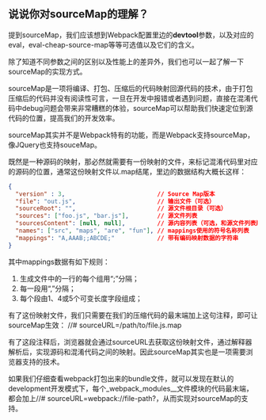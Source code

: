 ## 说说你对sourceMap的理解？

提到sourceMap，我们应该想到Webpack配置里边的**devtool**参数，以及对应的eval，eval-cheap-source-map等等可选值以及它们的含义。

除了知道不同参数之间的区别以及性能上的差异外，我们也可以一起了解一下sourceMap的实现方式。

sourceMap是一项将编译、打包、压缩后的代码映射回源代码的技术，由于打包压缩后的代码并没有阅读性可言，一旦在开发中报错或者遇到问题，直接在混淆代码中debug问题会带来非常糟糕的体验，sourceMap可以帮助我们快速定位到源代码的位置，提高我们的开发效率。

sourceMap其实并不是Webpack特有的功能，而是Webpack支持sourceMap，像JQuery也支持souceMap。

既然是一种源码的映射，那必然就需要有一份映射的文件，来标记混淆代码里对应的源码的位置，通常这份映射文件以.map结尾，里边的数据结构大概长这样：

```json
{
  "version" : 3,                          // Source Map版本
  "file": "out.js",                       // 输出文件（可选）
  "sourceRoot": "",                       // 源文件根目录（可选）
  "sources": ["foo.js", "bar.js"],        // 源文件列表
  "sourcesContent": [null, null],         // 源内容列表（可选，和源文件列表顺序一致）
  "names": ["src", "maps", "are", "fun"], // mappings使用的符号名称列表
  "mappings": "A,AAAB;;ABCDE;"            // 带有编码映射数据的字符串
}
```

其中mappings数据有如下规则：
1. 生成文件中的一行的每个组用“;”分隔；
2. 每一段用“,”分隔；
3. 每个段由1、4或5个可变长度字段组成；
   
有了这份映射文件，我们只需要在我们的压缩代码的最末端加上这句注释，即可让sourceMap生效：
//# sourceURL=/path/to/file.js.map

有了这段注释后，浏览器就会通过sourceURL去获取这份映射文件，通过解释器解析后，实现源码和混淆代码之间的映射。因此sourceMap其实也是一项需要浏览器支持的技术。

如果我们仔细查看webpack打包出来的bundle文件，就可以发现在默认的development开发模式下，每个_webpack_modules__文件模块的代码最末端，都会加上//# sourceURL=webpack://file-path?，从而实现对sourceMap的支持。
